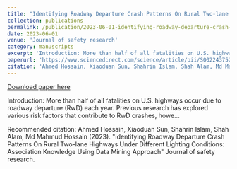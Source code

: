 ```yaml
---
title: "Identifying Roadway Departure Crash Patterns On Rural Two-lane Highways Under Different Lighting Conditions: Association Knowledge Using Data Mining Approach"
collection: publications
permalink: /publication/2023-06-01-identifying-roadway-departure-crash-patterns-on-rural-two-lane-highways-under-different-lighting-conditions-association-knowledge-using-data-mining-approach
date: 2023-06-01
venue: 'Journal of safety research'
category: manuscripts
excerpt: 'Introduction: More than half of all fatalities on U.S. highways occur due to roadway departure (RwD) each year. Previous research has explored various risk factors that contribute to RwD crashes, howe...'
paperurl: 'https://www.sciencedirect.com/science/article/pii/S0022437523000063'
citation: 'Ahmed Hossain, Xiaoduan Sun, Shahrin Islam, Shah Alam, Md Mahmud Hossain (2023). &quot;Identifying Roadway Departure Crash Patterns On Rural Two-lane Highways Under Different Lighting Conditions: Association Knowledge Using Data Mining Approach&quot; Journal of safety research.'
---
```


<a href='https://www.sciencedirect.com/science/article/pii/S0022437523000063'>Download paper here</a>

Introduction: More than half of all fatalities on U.S. highways occur due to roadway departure (RwD) each year. Previous research has explored various risk factors that contribute to RwD crashes, howe...

Recommended citation: Ahmed Hossain, Xiaoduan Sun, Shahrin Islam, Shah Alam, Md Mahmud Hossain (2023). &quot;Identifying Roadway Departure Crash Patterns On Rural Two-lane Highways Under Different Lighting Conditions: Association Knowledge Using Data Mining Approach&quot; Journal of safety research.
